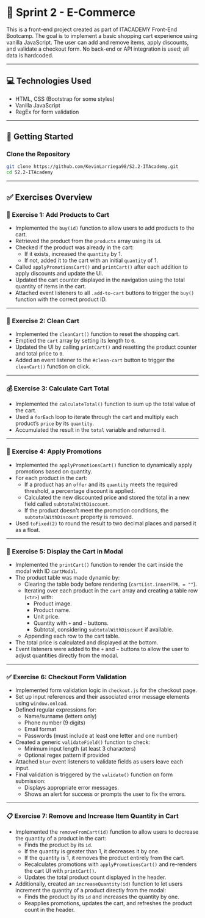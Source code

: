 # 🛒 Sprint 2 - E-Commerce

This is a front-end project created as part of ITACADEMY Front-End Bootcamp. The goal is to implement a basic shopping cart experience using vanilla JavaScript. The user can add and remove items, apply discounts, and validate a checkout form. No back-end or API integration is used; all data is hardcoded.

---

## 💻 Technologies Used

- HTML, CSS (Bootstrap for some styles)
- Vanilla JavaScript
- RegEx for form validation

---

## 🚀 Getting Started

### Clone the Repository

```bash
git clone https://github.com/KevinLarriega98/S2.2-ITAcademy.git
cd S2.2-ITAcademy
```

---

## ✅ Exercises Overview

### 🧩 Exercise 1: Add Products to Cart

- Implemented the `buy(id)` function to allow users to add products to the cart.
- Retrieved the product from the `products` array using its `id`.
- Checked if the product was already in the cart:
  - If it exists, increased the `quantity` by 1.
  - If not, added it to the cart with an initial `quantity` of 1.
- Called `applyPromotionsCart()` and `printCart()` after each addition to apply discounts and update the UI.
- Updated the cart counter displayed in the navigation using the total quantity of items in the cart.
- Attached event listeners to all `.add-to-cart` buttons to trigger the `buy()` function with the correct product ID.


---

### 🧹 Exercise 2: Clean Cart

- Implemented the `cleanCart()` function to reset the shopping cart.
- Emptied the `cart` array by setting its length to `0`.
- Updated the UI by calling `printCart()` and resetting the product counter and total price to `0`.
- Added an event listener to the `#clean-cart` button to trigger the `cleanCart()` function on click.

---

### 💰 Exercise 3: Calculate Cart Total

- Implemented the `calculateTotal()` function to sum up the total value of the cart.
- Used a `forEach` loop to iterate through the cart and multiply each product’s `price` by its `quantity`.
- Accumulated the result in the `total` variable and returned it.

---

### 🎁 Exercise 4: Apply Promotions

- Implemented the `applyPromotionsCart()` function to dynamically apply promotions based on quantity.
- For each product in the cart:
  - If a product has an `offer` and its `quantity` meets the required threshold, a percentage discount is applied.
  - Calculated the new discounted price and stored the total in a new field called `subtotalWithDiscount`.
  - If the product doesn't meet the promotion conditions, the `subtotalWithDiscount` property is removed.
- Used `toFixed(2)` to round the result to two decimal places and parsed it as a float.

---

### 🛒 Exercise 5: Display the Cart in Modal

- Implemented the `printCart()` function to render the cart inside the modal with ID `cartModal`.
- The product table was made dynamic by:
  - Clearing the table body before rendering (`cartList.innerHTML = ""`).
  - Iterating over each product in the `cart` array and creating a table row (`<tr>`) with:
      - Product image.
      - Product name.
      - Unit price.
      - Quantity with `+` and `−` buttons.
      - Subtotal, considering `subtotalWithDiscount` if available.
  - Appending each row to the cart table.
- The total price is calculated and displayed at the bottom.
- Event listeners were added to the `+` and `−` buttons to allow the user to adjust quantities directly from the modal.

---

### ✅ Exercise 6: Checkout Form Validation

- Implemented form validation logic in `checkout.js` for the checkout page.
- Set up input references and their associated error message elements using `window.onload`.
- Defined regular expressions for:
  - Name/surname (letters only)
  - Phone number (9 digits)
  - Email format
  - Passwords (must include at least one letter and one number)
- Created a generic `validateField()` function to check:
  - Minimum input length (at least 3 characters)
  - Optional regex pattern if provided
- Attached `blur` event listeners to validate fields as users leave each input.
- Final validation is triggered by the `validate()` function on form submission:
  - Displays appropriate error messages.
  - Shows an alert for success or prompts the user to fix the errors.

---

### 📋 Exercise 7: Remove and Increase Item Quantity in Cart

- Implemented the `removeFromCart(id)` function to allow users to decrease the quantity of a product in the cart:
  - Finds the product by its `id`.
  - If the quantity is greater than 1, it decreases it by one.
  - If the quantity is 1, it removes the product entirely from the cart.
  - Recalculates promotions with `applyPromotionsCart()` and re-renders the cart UI with `printCart()`.
  - Updates the total product count displayed in the header.
- Additionally, created an `increaseQuantity(id)` function to let users increment the quantity of a product directly from the modal:
  - Finds the product by its `id` and increases the quantity by one.
  - Reapplies promotions, updates the cart, and refreshes the product count in the header.